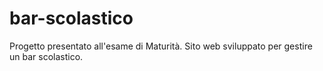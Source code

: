 # bar-scolastico
Progetto presentato all'esame di Maturità.
Sito web sviluppato per gestire un bar scolastico.
